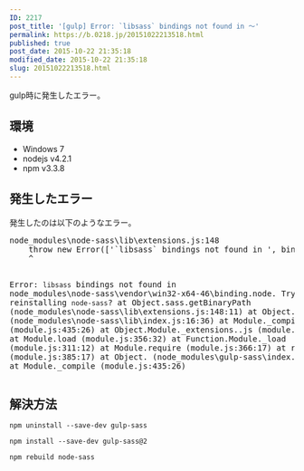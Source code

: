 ```yaml
---
ID: 2217
post_title: '[gulp] Error: `libsass` bindings not found in ～'
permalink: https://b.0218.jp/20151022213518.html
published: true
post_date: 2015-10-22 21:35:18
modified_date: 2015-10-22 21:35:18
slug: 20151022213518.html
---
```

gulp時に発生したエラー。

<!--more-->
<h2>環境</h2>
<ul>
	<li>Windows 7</li>
	<li>nodejs v4.2.1</li>
	<li>npm v3.3.8</li>
</ul>
<h2>発生したエラー</h2>
発生したのは以下のようなエラー。
<pre class="cmd">node_modules\node-sass\lib\extensions.js:148
    throw new Error(['`libsass` bindings not found in ', binaryPath, '. Try reinstalling `node-sass`?'].join(''));
    ^

Error: `libsass` bindings not found in node_modules\node-sass\vendor\win32-x64-46\binding.node. Try reinstalling `node-sass`?
    at Object.sass.getBinaryPath (node_modules\node-sass\lib\extensions.js:148:11)
    at Object. (node_modules\node-sass\lib\index.js:16:36)
    at Module._compile (module.js:435:26)
    at Object.Module._extensions..js (module.js:442:10)
    at Module.load (module.js:356:32)
    at Function.Module._load (module.js:311:12)
    at Module.require (module.js:366:17)
    at require (module.js:385:17)
    at Object. (node_modules\gulp-sass\index.js:163:21)
    at Module._compile (module.js:435:26)
</pre>

<h2>解決方法</h2>
<pre class="language-bash"><code>npm uninstall --save-dev gulp-sass</code></pre>
<pre class="language-bash"><code>npm install --save-dev gulp-sass@2</code></pre>
<pre class="language-bash"><code>npm rebuild node-sass</code></pre>